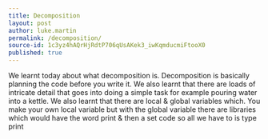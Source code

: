 ```yaml
---
title: Decomposition
layout: post
author: luke.martin
permalink: /decomposition/
source-id: 1c3yz4hAQrHjRdtP706qUsAKek3_iwKqmducmiFtooX0
published: true
---
```

We learnt today about what decomposition is. Decomposition is basically planning the code before you write it. We also learnt that there are loads of intricate detail that goes into doing a simple task for example pouring water into a kettle. We also learnt that there are local & global variables which. You make your own local variable but with the global variable there are libraries which would have the word print & then a set code so all we have to is type print 

